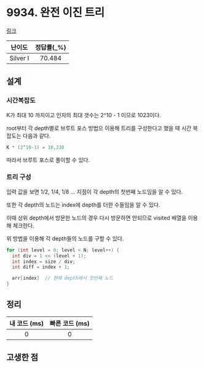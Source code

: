 # 9934. 완전 이진 트리

[링크](https://www.acmicpc.net/problem/9934)

|  난이도  | 정답률(\_%) |
| :------: | :---------: |
| Silver I |   70.484    |

## 설계

### 시간복잡도

K가 최대 10 까지이고 인자의 최대 갯수는 2^10 - 1 이므로 1023이다.

root부터 각 depth별로 브루트 포스 방법으 이용해 트리를 구성한다고 했을 때 시간 복잡도는 다음과 같다.

```cpp
K * (2^10-1) = 10,230
```

따라서 브루트 포스로 풀이할 수 있다.

### 트리 구성

입력 값을 보면 1/2, 1/4, 1/8 ... 지점이 각 depth의 첫번째 노드임을 알 수 있다.

또한 각 depth의 노드는 index에 depth를 더한 수들임을 알 수 있다.

이때 상위 depth에서 방문한 노드의 경우 다시 방문하면 안되므로 visited 배열을 이용해 체크한다.

위 방법을 이용해 각 depth들의 노드를 구할 수 있다.

```cpp
for (int level = 0; level < N; level++) {
  int div = 1 << (level + 1);
  int index = size / div;
  int diff = index + 1;

  arr[index]  // 현재 depth에서 첫번째 노드
}
```

## 정리

| 내 코드 (ms) | 빠른 코드 (ms) |
| :----------: | :------------: |
|      0       |       0        |

## 고생한 점
